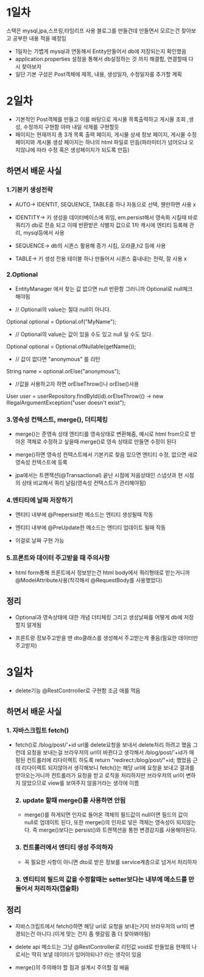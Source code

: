 # 1일차

스택은 mysql,jpa,스프링,타임리프 사용 블로그를 만들건데 만들면서 모르는건 찾아보고 공부한 내용 적을 예정임

* 1일차는 가볍게 mysql과 연동해서 Entity만들어서 db에 저장되는지 확인했음
* application.properties 설정을 통해서 db설정하는 것 까지 해결함, 연결할때 다시 찾아보자
* 일단 기본 구성은 Post객체에 제목, 내용, 생성일자, 수정일자를 추가할 계획



# 2일차

* 기본적인 Post객체를 만들고 이를 바탕으로 게시물 목록출력하고 게시물 조회 ,생성, 수정까지 구현함 아마 내일 삭제를 구현할듯
* 페이지는 현재까지 총 3개 목록 출력 페이지, 게시물 상세 정보 페이지, 게시물 수정 페이지와 게시물 생성 페이지는 하나의 html 파일로 만듬(파라미터가 넘어오냐 오지않냐에 따라 수정 혹은 생성페이지가 되도록 만듬)

## 하면서 배운 사실

### 1.기본키 생성전략

* AUTO-> IDENTIT, SEQUENCE, TABLE중 하나 자동으로 선택, 웬만하면 사용 x

* IDENTITY-> 키 생성을 데이터베이스에 위임, em.persist해서 영속화 시킬때 바로 쿼리가 db로 전송 되고 이때 반환받은 식별자 값으로 1차 캐시에 엔티티 등록해 관리, mysql등에서 사용

* SEQUENCE-> db의 시퀸스 활용해 증가 시킴, 오라클,h2 등에 사용

* TABLE-> 키 생성 전용 테이블 하나 만들어서 시퀸스 흉내내는 전략, 잘 사용 x

### 2.Optional

* EntityManager 에서 찾는 값 없으면 null 반환함 그러니까 Optional로 null체크 해야됨

* // Optional의 value는 절대 null이 아니다.
  
Optional<String> optional = Optional.of("MyName");

* // Optional의 value는 값이 있을 수도 있고 null 일 수도 있다.
  
Optional<String> optional = Optional.ofNullable(getName());

* // 값이 없다면 "anonymous" 를 리턴

String name = optional.orElse("anonymous");

* //값을 사용하고자 하면 orElseThrow()나  orElse()사용

User user = userRepository.findById(id).orElseThrow(() -> new IllegalArgumentException("user doesn't exist");

### 3.영속성 컨텍스트, merge(), 더티체킹

*  merge()는 준영속 상태 엔티티를 영속상태로 변환해줌, 예시로 html from으로 받아온 객체로 수정하고 싶을때 merge()로 영속 상태로 만들면 수정이 된다
  
* merge()하면 영속성 컨텍스트에서 기본키로 찾음 있으면 엔티티 수정, 없으면 새로 영속성 컨텍스트에 등록
  
* jpa에서는 트랜잭션(@Transactional) 끝난 시점에 처음상태인 스냅샷과 현 시점의 상태 비교해서 쿼리 날림(영속성 컨텍스트가 관리해야됨)

### 4.엔티티에  날짜 저장하기

* 엔티티 내부에 @Prepersist한 메소드는 엔티티 생성될때 작동
  
* 엔티티 내부에 @PreUpdate한 메소드는 엔티티 업데이트 될때 작동
  
* 이걸로 날짜 구현 가능

### 5.프론트와 데이터 주고받을 때 주의사항

*  html form통해 프론트에서 정보받는건 html body에서 쿼리형태로 받는거니까 @ModelAttribute사용(착각해서 @RequestBody를 사용했었다)

## 정리

* Optional과 영속상태에 대한 개념 더티체킹 그리고 생성날짜를 어떻게 db에 저장할지 알게됨

* 프론트랑 정보주고받을 땐 dto클래스를 생성해서 주고받는게 좋음(필요한 데이터만 주고받자)



# 3일차

* delete기능 @RestContrroller로 구현함 조금 애를 먹음

## 하면서 배운 사실

### 1. 자바스크립트 fetch()

* fetch()로 /blog/post/'+id  url롤 delete요청을 보내서 delete처리 하려고 했음 그런데 요청을 보내는걸 브라우저의 url이 바뀐다고 생각해서 /blog/post/'+id가 매핑된 컨트롤러에 리다이렉트 하도록 return "redirect:/blog/post/"+id; 했었음 근데 리다이렉트 되지않아서 생각해보니 fetch()는 해당 url에 요청을 보내고 결과를 받아오는거니까 컨트롤러가 요청을 받고 로직을 처리하지만 브라우저의 url이 변하지 않았으므로 view를 보여주지 않을거라는 생각에 이름

  ### 2. update 할때 merge()를 사용하면 안됨

  * merge()를 하게되면 인자로 들어온 객체의 필드값이 null이면 필드의 값이 null로 업데이트 된다, 또한 merge()의 인자로 넣은 객체는 영속성이 되지않는다. 즉 merge()보다는 persist()와 트랜잭션을 통한 변경감지를 사용해야된다.
 
  ### 3. 컨트롤러에서 엔티티 생성 주의하자

  * 꼭 필요한 사항이 아니면 dto로 받은 정보를 service계층으로 넘겨서 처리하자
 
  ### 3. 엔티티의 필드의 값을 수정할때는 setter보다는 내부에 메소드를 만들어서 처리하자(캡슐화)

## 정리

*  자바스크립트에서 fetch()하면 해당 url로 요청을 보내는거지 브라우저의 url이 변경되는건 아니다.(이게 맞는 건지 좀 헷갈림 좀 더 찾아봐야됨)

*  delete api 메소드는 그냥 @RestController로 리턴값 void로 만들었음 현재의 나로서는 딱히 보낼 데이터가 있어야되나? 라는 생각이 있음

*  merge()의 주의해야 할 점과 설계시 주의할 점 배움
